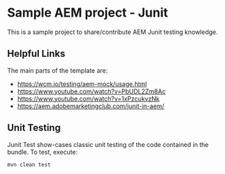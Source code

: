 # Sample AEM project - Junit

This is a sample project to share/contribute AEM Junit testing knowledge.

## Helpful Links

The main parts of the template are:

* https://wcm.io/testing/aem-mock/usage.html
* https://www.youtube.com/watch?v=PbUDL2Zm8Ac
* https://www.youtube.com/watch?v=1xPzcukvzNk
* https://aem.adobemarketingclub.com/junit-in-aem/



## Unit Testing
Junit Test show-cases classic unit testing of the code contained in the bundle. To test, execute:

    mvn clean test
